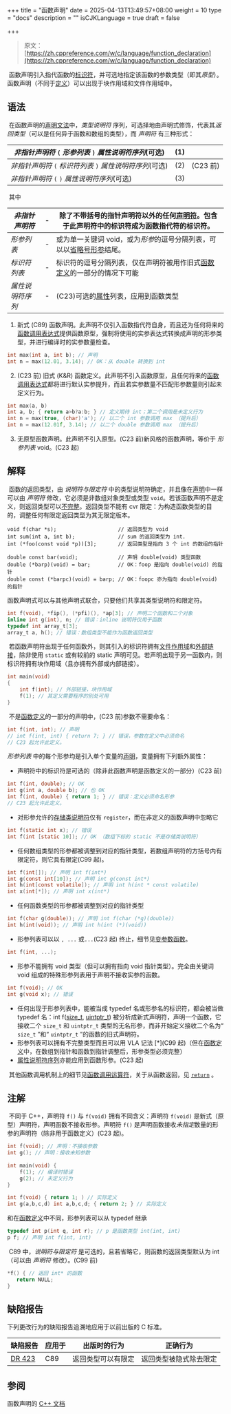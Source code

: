 +++
title = "函数声明"
date = 2025-04-13T13:49:57+08:00
weight = 10
type = "docs"
description = ""
isCJKLanguage = true
draft = false

+++

> 原文：[https://zh.cppreference.com/w/c/language/function_declaration](https://zh.cppreference.com/w/c/language/function_declaration)

​	函数声明引入指代函数的[标识符](https://zh.cppreference.com/w/c/language/identifier)，并可选地指定该函数的参数类型（即其*原型*）。函数声明（不同于[定义](https://zh.cppreference.com/w/c/language/function_definition)）可以出现于块作用域和文件作用域中。

## 语法

​	在函数声明的[声明文法](https://zh.cppreference.com/w/c/language/declarations)中，*类型说明符* 序列，可选择地由声明式修饰，代表其*返回类型*（可以是任何异于函数和数组的类型），而 *声明符* 有三种形式：

| *非指针声明符* `(` *形参列表* `)` *属性说明符序列*(可选)   | (1)  |          |
| ---------------------------------------------------------- | ---- | -------- |
| *非指针声明符* `(` *标识符列表* `)` *属性说明符序列*(可选) | (2)  | (C23 前) |
| *非指针声明符* `(` `)` *属性说明符序列*(可选)              | (3)  |          |

​	其中

| *非指针声明符*   | -    | 除了不带括号的指针声明符以外的任何[声明符](https://zh.cppreference.com/w/c/language/declarations#.E5.A3.B0.E6.98.8E.E7.AC.A6)。包含于此声明符中的标识符成为函数指代符的标识符。 |
| ---------------- | ---- | ------------------------------------------------------------ |
| *形参列表*       | -    | 或为单一关键词 void，或为*形参*的逗号分隔列表，可以以[省略号形参](https://zh.cppreference.com/w/c/language/variadic)结尾。 |
| *标识符列表*     | -    | 标识符的逗号分隔列表，仅在声明符被用作旧式[函数定义](https://zh.cppreference.com/w/c/language/function_definition)的一部分的情况下可能 |
| *属性说明符序列* | -    | (C23)可选的[属性](https://zh.cppreference.com/w/c/language/attributes)列表，应用到函数类型 |

1) 新式 (C89) 函数声明。此声明不仅引入函数指代符自身，而且还为任何将来的[函数调用表达式](https://zh.cppreference.com/w/c/language/operator_other#.E5.87.BD.E6.95.B0.E8.B0.83.E7.94.A8)提供函数原型，强制将使用的实参表达式转换成声明的形参类型，并进行编译时的实参数量检查。

```c
int max(int a, int b); // 声明
int n = max(12.01, 3.14); // OK：从 double 转换到 int
```

2) (C23 前) 旧式 (K&R) 函数定义。此声明不引入函数原型，且任何将来的[函数调用表达式](https://zh.cppreference.com/w/c/language/operator_other#.E5.87.BD.E6.95.B0.E8.B0.83.E7.94.A8)都将进行默认实参提升，而且若实参数量不匹配形参数量则引起未定义行为。

```c
int max(a, b) 
int a, b; { return a>b?a:b; } // 定义期待 int；第二个调用是未定义行为
int n = max(true, (char)'a'); // 以二个 int 参数调用 max （提升后）
int n = max(12.01f, 3.14); // 以二个 double 参数调用 max （提升后）
```

3) 无原型函数声明。此声明不引入原型。(C23 前)新风格的函数声明，等价于 *形参列表* void。(C23 起)

## 解释

​	函数的返回类型，由 *说明符与限定符* 中的类型说明符确定，并且像在[声明](https://zh.cppreference.com/w/c/language/declarations)中一样可以由 *声明符* 修改，它必须是非数组对象类型或类型 `void`。若该函数声明不是定义，则返回类型可以[不完整](https://zh.cppreference.com/w/c/language/type#.E4.B8.8D.E5.AE.8C.E6.95.B4.E7.B1.BB.E5.9E.8B)。返回类型不能有 cvr 限定：为构造函数类型的目的，调整任何有限定返回类型为其无限定版本。

```
void f(char *s);                    // 返回类型为 void
int sum(int a, int b);              // sum 的返回类型为 int.
int (*foo(const void *p))[3];       // 返回类型是指向 3 个 int 的数组的指针
 
double const bar(void);             // 声明 double(void) 类型函数
double (*barp)(void) = bar;         // OK：foop 是指向 double(void) 的指针
double const (*barpc)(void) = barp; // OK：foopc 亦为指向 double(void) 的指针
```

​	函数声明式可以与其他声明式联合，只要他们共享其类型说明符和限定符。

```c
int f(void), *fip(), (*pfi)(), *ap[3]; // 声明二个函数和二个对象
inline int g(int), n; // 错误：inline 说明符仅用于函数
typedef int array_t[3];
array_t a, h(); // 错误：数组类型不能作为函数返回类型
```

​	若函数声明符出现于任何函数外，则其引入的标识符拥有[文件作用域](https://zh.cppreference.com/w/c/language/scope)和[外部链接](https://zh.cppreference.com/w/c/language/storage_duration)，除非使用 `static` 或有较前的 static 声明可见。若声明出现于另一函数内，则标识符拥有块作用域（且亦拥有外部或内部链接）。

```c
int main(void)
{
    int f(int); // 外部链接，块作用域
    f(1); // 其定义需要程序的别处可用
}
```

​	不是[函数定义](https://zh.cppreference.com/w/c/language/function_definition)的一部分的声明中，(C23 前)参数不需要命名：

```c
int f(int, int); // 声明
// int f(int, int) { return 7; } // 错误，参数在定义中必须命名
// C23 起允许此定义。
```

*形参列表* 中的每个形参均是引入单个变量的[声明](https://zh.cppreference.com/w/c/language/declarations)，变量拥有下列额外属性：

- 声明符中的标识符是可选的（除非此函数声明是函数定义的一部分）(C23 前)

```c
int f(int, double); // OK
int g(int a, double b); // 也 OK
int f(int, double) { return 1; } // 错误：定义必须命名形参
// C23 起允许此定义。
```

- 对形参允许的[存储类说明符](https://zh.cppreference.com/w/c/language/storage_duration)仅有 `register`，而在非定义的函数声明中忽略它

```c
int f(static int x); // 错误
int f(int [static 10]); // OK （数组下标的 static 不是存储类说明符）
```

- 任何数组类型的形参都被调整到对应的指针类型，若数组声明符的方括号内有限定符，则它具有限定(C99 起)。

```c
int f(int[]); // 声明 int f(int*)
int g(const int[10]); // 声明 int g(const int*)
int h(int[const volatile]); // 声明 int h(int * const volatile)
int x(int[*]); // 声明 int x(int*)
```

- 任何函数类型的形参都被调整到对应的指针类型

```c
int f(char g(double)); // 声明 int f(char (*g)(double))
int h(int(void)); // 声明 int h(int (*)(void))
```

- 形参列表可以以 `, ...` 或`...`(C23 起) 终止，细节见[变参数函数](https://zh.cppreference.com/w/c/language/variadic)。

```c
int f(int, ...);
```

- 形参不能拥有 void 类型（但可以拥有指向 void 指针类型）。完全由关键词 void 组成的特殊形参列表用于声明不接收实参的函数。

```c
int f(void); // OK
int g(void x); // 错误
```

- 任何出现于形参列表中，能被当成 typedef 名或形参名的标识符，都会被当做 typedef 名：int f([size_t](http://zh.cppreference.com/w/c/types/size_t), [uintptr_t](http://zh.cppreference.com/w/c/types/integer)) 被分析成新式声明符，声明一个函数，它接收二个 `size_t` 和 `uintptr_t` 类型的无名形参，而非开始定义接收二个名为“ `size_t` ”和“ `uintptr_t` ”的函数的旧式声明符。
- 形参列表可以拥有不完整类型而且可以用 VLA 记法 [*](C99 起)（但在[函数定义](https://zh.cppreference.com/w/c/language/function_definition)中，在数组到指针和函数到指针调整后，形参类型必须完整）
- [属性说明符序列](https://zh.cppreference.com/w/c/language/attributes)亦能应用到函数形参。(C23 起)

​	其他函数调用机制上的细节见[函数调用运算符](https://zh.cppreference.com/w/c/language/operator_other#.E5.87.BD.E6.95.B0.E8.B0.83.E7.94.A8)，关于从函数返回，见 [`return`](https://zh.cppreference.com/w/c/language/return) 。

## 注解

​	不同于 C++，声明符 `f()` 与 `f(void)` 拥有不同含义：声明符 `f(void)` 是新式（原型）声明符，声明函数不接收形参。声明符 `f()` 是声明函数接收*未指定*数量的形参的声明符（除非用于函数定义）(C23 起)。

```c
int f(void); // 声明：不接收参数
int g(); // 声明：接收未知参数
 
int main(void) {
    f(1); // 编译时错误
    g(2); // 未定义行为
}
 
int f(void) { return 1; ) // 实际定义
int g(a,b,c,d) int a,b,c,d; { return 2; } // 实际定义
```

和在[函数定义](https://zh.cppreference.com/w/c/language/function_definition)中不同，形参列表可以从 typedef 继承

```c
typedef int p(int q, int r); // p 是函数类型 int(int, int)
p f; // 声明 int f(int, int)
```

​	C89 中，*说明符与限定符* 是可选的，且若省略它，则函数的返回类型默认为 int（可以由 *声明符* 修改）。(C99 前) 

```c
*f() { // 返回 int* 的函数
   return NULL;
}
```



## 缺陷报告

下列更改行为的缺陷报告追溯地应用于以前出版的 C 标准。

| 缺陷报告                                                     | 应用于 | 出版时的行为       | 正确行为               |
| ------------------------------------------------------------ | ------ | ------------------ | ---------------------- |
| [DR 423](https://www.open-std.org/jtc1/sc22/wg14/www/docs/n2396.htm#dr_423) | C89    | 返回类型可以有限定 | 返回类型被隐式除去限定 |

## 参阅

函数声明的 [C++ 文档](https://zh.cppreference.com/w/cpp/language/function)